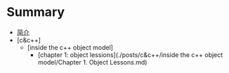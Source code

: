 # Summary

* [简介](README.md)
* [c&c++]
  * [inside the c++ object model]
    * [chapter 1: object lessions](./posts/c&c++/inside the c++ object model/Chapter 1. Object Lessons.md)

